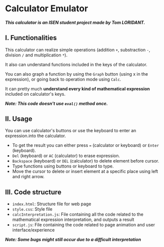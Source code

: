 # Calculator Emulator

#### *This calculator is an ISEN student project made by Tom LORIDANT.*

## I. Functionalities

This calculator can realize simple operations (addition `+`, substraction `-`, division `/` and multiplication `*`).  

It also can understand functions included in the keys of the calculator.  

You can also graph a function by using the `Graph` button (using x in the expression), or going back to operation mode using `Calc`.  

It can pretty much **understand every kind of mathematical expression** included on calculator's keys.

***Note: This code doesn't use `eval()` method once.***


## II. Usage

You can use calculator's buttons or use the keyboard to enter an expression.into the calculator.  

- To get the result you can either press `=` (calculator or keyboard) or `Enter` (keyboard).
- `Del` (keyboard) or `AC` (calculator) to erase expression.
- `Backspace` (keyboard) or `DEL` (calculator) to delete element before cursor.
- Type functions using buttons or keyboard to type.
- Move the cursor to delete or insert element at a specific place using left and right arrow.

## III. Code structure

- `index.html`: Structure file for web page
- `style.css`: Style file
- `calcInterpretation.js`: File containing all the code related to the mathematical expression interpretation, and outputs a result
- `script.js`: File containing the code related to page animation and user interface/experience


***Note: Some bugs might still occur due to a difficult interpretation***